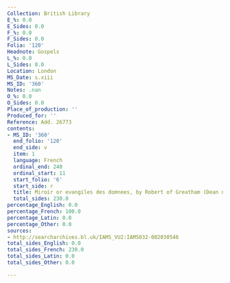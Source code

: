 ```yaml
---
Collection: British Library
E_%: 0.0
E_Sides: 0.0
F_%: 0.0
F_Sides: 0.0
Folia: '120'
Headnote: Gospels
L_%: 0.0
L_Sides: 0.0
Location: London
MS_Date: s.xiii
MS_ID: '360'
Notes: .nan
O_%: 0.0
O_Sides: 0.0
Place_of_production: ''
Produced_for: ''
Reference: Add. 26773
contents:
- MS_ID: '360'
  end_folio: '120'
  end_side: v
  item: 1
  language: French
  ordinal_end: 240
  ordinal_start: 11
  start_folio: '6'
  start_side: r
  title: Miroir or evangiles des domnees, by Robert of Greatham (Dean no. 589)
  total_sides: 230.0
percentage_English: 0.0
percentage_French: 100.0
percentage_Latin: 0.0
percentage_Other: 0.0
sources:
- http://searcharchives.bl.uk/IAMS_VU2:IAMS032-002030546
total_sides_English: 0.0
total_sides_French: 230.0
total_sides_Latin: 0.0
total_sides_Other: 0.0

---
```

